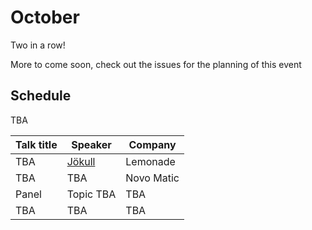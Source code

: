 # October
Two in a row!

More to come soon, check out the issues for the planning of this event

## Schedule
TBA

| Talk title  | Speaker                   | Company   |
|-------------|---------------------------|-----------|
| TBA         | [Jökull][#26]             | Lemonade  |
| TBA         | TBA                       | Novo Matic|
| Panel       | Topic TBA                 | TBA       |
| TBA         | TBA                       | TBA       |

[#26]: https://github.com/jsis/monthly-meetup/issues/26
